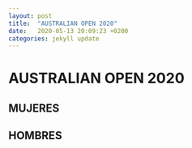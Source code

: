 ```yaml
---
layout: post
title:  "AUSTRALIAN OPEN 2020"
date:   2020-05-13 20:09:23 +0200
categories: jekyll update
---
```


# AUSTRALIAN OPEN 2020

## MUJERES

## HOMBRES

